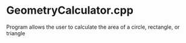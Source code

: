 # GeometryCalculator.cpp
Program allows the user to calculate the area of a circle, rectangle, or triangle
